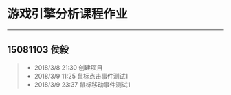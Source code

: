 # 游戏引擎分析课程作业
------
## 15081103 侯毅
>* 2018/3/8 21:30 创建项目
>* 2018/3/9 11:25 鼠标点击事件测试1
>* 2018/3/9 23:37 鼠标移动事件测试1
